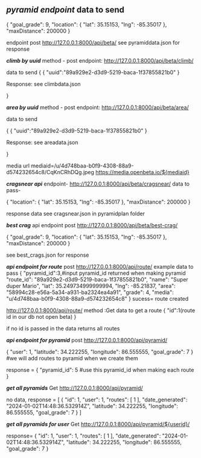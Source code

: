 ***pyramid endpoint***
data to send 
-
{
  "goal_grade": 9,
  "location": {
    "lat": 35.15153,
    "lng": -85.35017
  },
  "maxDistance": 200000
} 

 endpoint post http://127.0.0.1:8000/api/beta/
 see pyramiddata.json for response


***climb by uuid***
method - post
endpoint:
 http://127.0.0.1:8000/api/beta/climb/

 data to send 
 {
    {
  "uuid":"89a929e2-d3d9-5219-baca-1f37855821b0"
} 

Response: see climbdata.json 

 }

***area by uuid***
method - post
endpoint:
 http://127.0.0.1:8000/api/beta/area/

 data to send 

 {
    {
  "uuid":"89a929e2-d3d9-5219-baca-1f37855821b0"
} 

Response: see areadata.json 

 }

 media url 
 mediaid=/u/4d748baa-b0f9-4308-88a9-d574232654c8/CqKnCRhDQg.jpeg
 https://media.openbeta.io/${mediaid}


 ***cragsnear api*** 
  endpoint- http://127.0.0.1:8000/api/beta/cragsnear/
 data to pass-

 {
  "location": {
    "lat": 35.15153,
    "lng": -85.35017
  },
  "maxDistance": 200000
} 

response data see cragsnear.json in pyramidplan folder


***best crag***
api endpoint 
post
http://127.0.0.1:8000/api/beta/best-crag/


{
  "goal_grade": 9,
  "location": {
    "lat": 35.15153,
    "lng": -85.35017
  },
  "maxDistance": 200000
} 

see best_crags.json for response


***api endpoint for route***
post
http://127.0.0.1:8000/api/route/
example data to pass
{
  "pyramid_id":3,#input pyramid_id returned when making pyramid
  "route_id": "89a929e2-d3d9-5219-baca-1f37855821b0",
  "name": "Super duper Mario",
  "lat": 35.249734999999994,
  "lng": -85.21837,
  "area": "58994c28-e56a-5a34-a931-ba2324ea4a91",
  "grade": 4,
  "media": "u/4d748baa-b0f9-4308-88a9-d574232654c8"
}
sucess= route created

http://127.0.0.1:8000/api/route/
method :Get 
data to get a route
{
  "id":1(route id in our db not open beta)
}

if no id is passed in the data returns all routes

***api endpoint for pyramid***
post 
http://127.0.0.1:8000/api/pyramid/

{
  "user": 1,
  "latitude": 34.222255,
  "longitude": 86.555555,
  "goal_grade": 7
}
#we will add routes to pyramid when we create them 

response = {
  "pyramid_id": 5 #use this pyramid_id when making each route
}

***get all pyramids***
Get 
http://127.0.0.1:8000/api/pyramid/

no data,
response =
[
  {
    "id": 1,
    "user": 1,
    "routes": [
      1
    ],
    "date_generated": "2024-01-02T14:48:36.532914Z",
    "latitude": 34.222255,
    "longitude": 86.555555,
    "goal_grade": 7
  }
]

***get all pyramids for user***
Get 
http://127.0.0.1:8000/api/pyramid/${userid}/

response= 
{
  "id": 1,
  "user": 1,
  "routes": [
    1
  ],
  "date_generated": "2024-01-02T14:48:36.532914Z",
  "latitude": 34.222255,
  "longitude": 86.555555,
  "goal_grade": 7
}
